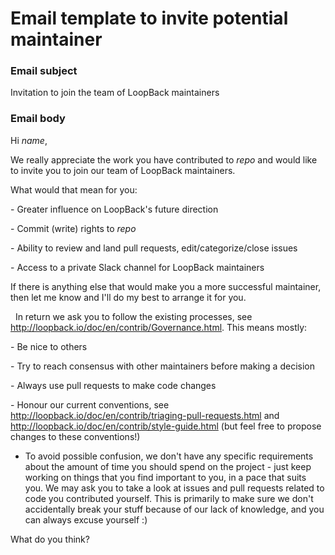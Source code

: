 # Email template to invite potential maintainer


### Email subject

Invitation to join the team of LoopBack maintainers

### Email body

Hi _name_,

We really appreciate the work you have contributed to _repo_ and would like to invite you to join our team of LoopBack maintainers.


What would that mean for you:

- Greater influence on LoopBack's future direction

- Commit (write) rights to _repo_

- Ability to review and land pull requests, edit/categorize/close issues

- Access to a private Slack channel for LoopBack maintainers

If there is anything else that would make you a more successful maintainer, then let me know and I'll do my best to arrange it for you.

 
In return we ask you to follow the existing processes, see http://loopback.io/doc/en/contrib/Governance.html. This means mostly:

- Be nice to others

- Try to reach consensus with other maintainers before making a decision

- Always use pull requests to make code changes

- Honour our current conventions, see http://loopback.io/doc/en/contrib/triaging-pull-requests.html and http://loopback.io/doc/en/contrib/style-guide.html (but feel free to propose changes to these conventions!)

- To avoid possible confusion, we don't have any specific requirements about the amount of time you should spend on the project - just keep working on things that you find important to you, in a pace that suits you. We may ask you to take a look at issues and pull requests related to code you contributed yourself. This is primarily to make sure we don't accidentally break your stuff because of our lack of knowledge, and you can always excuse yourself :)

What do you think?
